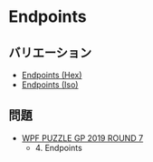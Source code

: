 # Endpoints

## バリエーション
- [Endpoints (Hex)](endpoints_hex.md)
- [Endpoints (Iso)](endpoints_iso.md)

## 問題
- [WPF PUZZLE GP 2019 ROUND 7](../questions/wpfpgp2019_7.md)
	- 4\. Endpoints
